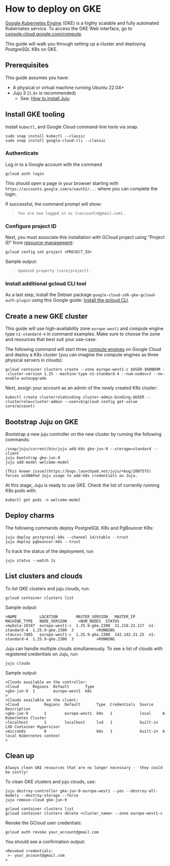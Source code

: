 # How to deploy on GKE

[Google Kubernetes Engine](https://cloud.google.com/kubernetes-engine?hl=en) (GKE) is a highly scalable and fully automated Kubernetes service. To access the GKE Web interface, go to [console.cloud.google.com/compute](https://console.cloud.google.com/compute).

This guide will walk you through setting up a cluster and deploying PostgreSQL K8s on GKE.

## Prerequisites

This guide assumes you have:

* A physical or virtual machine running Ubuntu 22.04+
* Juju 3 (`3.6+` is recommended)
  * See: [How to install Juju](https://documentation.ubuntu.com/juju/3.6/howto/manage-juju/#install-juju)

## Install GKE tooling

Install `kubectl`, and Google Cloud command-line tools via snap:

```text
sudo snap install kubectl --classic
sudo snap install google-cloud-cli --classic
```

### Authenticate

Log in to a Google account with the command

```text
gcloud auth login
```
This should open a page in your browser starting with  `https://accounts.google.com/o/oauth2/...` where you can complete the login.

If successful, the command prompt will show:
>```text
>You are now logged in as [<account>@gmail.com].
>```

### Configure project ID

Next, you must associate this installation with GCloud project using "Project ID" from [resource-management](https://console.cloud.google.com/cloud-resource-manager):
```text
gcloud config set project <PROJECT_ID>
```
Sample output:
>```text
>Updated property [core/project].
>```

### Install additional gcloud CLI tool

As a last step, install the Debian package `google-cloud-sdk-gke-gcloud-auth-plugin` using this Google guide: [Install the gcloud CLI](https://cloud.google.com/sdk/docs/install#deb).

## Create a new GKE cluster

This guide will use high-availability zone `europe-west1` and compute engine type `n1-standard-4` in command examples. Make sure to choose the zone and resources that best suit your use-case.

The following command will start three [compute engines](https://cloud.google.com/compute/) on Google Cloud and deploy a K8s cluster (you can imagine the compute engines as three physical servers in clouds):

```text
gcloud container clusters create --zone europe-west1-c $USER-$RANDOM --cluster-version 1.25 --machine-type n1-standard-4 --num-nodes=3 --no-enable-autoupgrade
```

Next, assign your account as an admin of the newly created K8s cluster:

```text
kubectl create clusterrolebinding cluster-admin-binding-$USER --clusterrole=cluster-admin --user=$(gcloud config get-value core/account)
```

## Bootstrap Juju on GKE

Bootstrap a new juju controller on the new cluster by running the following commands:

```text
/snap/juju/current/bin/juju add-k8s gke-jun-9 --storage=standard --client
juju bootstrap gke-jun-9
juju add-model welcome-model
```

```{note}
[This known issue](https://bugs.launchpad.net/juju/+bug/2007575) forces unSNAPed Juju usage to add-k8s credentials on Juju.
```

At this stage, Juju is ready to use GKE. Check the list of currently running K8s pods with:

```text
kubectl get pods -n welcome-model
```

## Deploy charms

The following commands deploy PostgreSQL K8s and PgBouncer K8s:

```text
juju deploy postgresql-k8s --channel 14/stable --trust
juju deploy pgbouncer-k8s --trust
```

To track the status of the deployment, run

```text
juju status --watch 1s
```

## List clusters and clouds

To list GKE clusters and juju clouds, run:

```text
gcloud container clusters list
```

Sample output:

```text
>NAME          LOCATION        MASTER_VERSION   MASTER_IP      MACHINE_TYPE   NODE_VERSION     >NUM_NODES  STATUS
>mykola-18187  europe-west1-c  1.25.9-gke.2300  31.210.22.127  n1-standard-4  1.25.9-gke.2300  3          >RUNNING
>taurus-7485   europe-west1-c  1.25.9-gke.2300  142.142.21.25  n1-standard-4  1.25.9-gke.2300  3          >RUNNING
```

Juju can handle multiple clouds simultaneously. To see a list of clouds with registered credentials on Juju, run:

```text
juju clouds
```

Sample output:

```text
>Clouds available on the controller:
>Cloud      Regions  Default       Type
>gke-jun-9  1        europe-west1  k8s  
>
>Clouds available on the client:
>Cloud           Regions  Default       Type  Credentials  Source    Description
>gke-jun-9       1        europe-west1  k8s   1            local     A Kubernetes Cluster
>localhost       1        localhost     lxd   1            built-in  LXD Container Hypervisor
>microk8s        0                      k8s   1            built-in  A local Kubernetes context
>
```

## Clean up

```{caution}
Always clean GKE resources that are no longer necessary -  they could be costly!
```
To clean GKE clusters and juju clouds, use:

```text
juju destroy-controller gke-jun-9-europe-west1 --yes --destroy-all-models --destroy-storage --force
juju remove-cloud gke-jun-9

gcloud container clusters list
gcloud container clusters delete <cluster_name> --zone europe-west1-c
```

Revoke the GCloud user credentials:

```text
gcloud auth revoke your_account@gmail.com
```

You should see a confirmation output:

```text
>Revoked credentials:
 >- your_account@gmail.com
>
```

